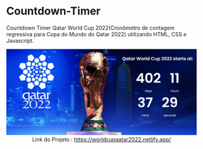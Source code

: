 # Countdown-Timer 
Countdown Timer Qatar World Cup 2022(Cronômetro de contagem regressiva para Copa do Mundo do Qatar 2022) utilizando HTML, CSS e Javascript. <br>

<p align="center">
    <img windth="470" src="img/worldcup.gif"
         

<br>Link do Projeto : https://worldcupqatar2022.netlify.app/